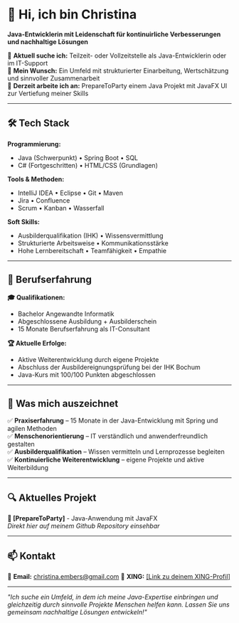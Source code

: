 # 👋 Hi, ich bin Christina

**Java-Entwicklerin mit Leidenschaft für kontinuirliche Verbesserungen und nachhaltige Lösungen**

🎯 **Aktuell suche ich:** Teilzeit- oder Vollzeitstelle als Java-Entwicklerin oder im IT-Support  
🏢 **Mein Wunsch:** Ein Umfeld mit strukturierter Einarbeitung, Wertschätzung und sinnvoller Zusammenarbeit  
🚀 **Derzeit arbeite ich an:** PrepareToParty einem Java Projekt mit JavaFX UI zur Vertiefung meiner Skills  

---

## 🛠️ Tech Stack

**Programmierung:**
- Java (Schwerpunkt) • Spring Boot • SQL
- C# (Fortgeschritten) • HTML/CSS (Grundlagen)

**Tools & Methoden:**
- IntelliJ IDEA • Eclipse • Git • Maven
- Jira • Confluence
- Scrum • Kanban • Wasserfall

**Soft Skills:**
- Ausbilderqualifikation (IHK) • Wissensvermittlung
- Strukturierte Arbeitsweise • Kommunikationsstärke
- Hohe Lernbereitschaft • Teamfähigkeit • Empathie

---

## 💼 Berufserfahrung

**🎓 Qualifikationen:**
- Bachelor Angewandte Informatik
- Abgeschlossene Ausbildung + Ausbilderschein
- 15 Monate Berufserfahrung als IT-Consultant

**🏆 Aktuelle Erfolge:**
- Aktive Weiterentwicklung durch eigene Projekte
- Abschluss der Ausbildereignungsprüfung bei der IHK Bochum
- Java-Kurs mit 100/100 Punkten abgeschlossen


---

## 🌟 Was mich auszeichnet

✅ **Praxiserfahrung** – 15 Monate in der Java-Entwicklung mit Spring und agilen Methoden  
✅ **Menschenorientierung** – IT verständlich und anwenderfreundlich gestalten  
✅ **Ausbilderqualifikation** – Wissen vermitteln und Lernprozesse begleiten  
✅ **Kontinuierliche Weiterentwicklung** – eigene Projekte und aktive Weiterbildung  

---

## 🔍 Aktuelles Projekt

**🎯 [PrepareToParty]** - Java-Anwendung mit JavaFX  
*Direkt hier auf meinem Github Repository einsehbar*

---

## 📫 Kontakt

💌 **Email:** christina.embers@gmail.com
💼 **XING:** [[Link zu deinem XING-Profil]  ](https://www.xing.com/profile/Christina_Embers)

---

*"Ich suche ein Umfeld, in dem ich meine Java-Expertise einbringen und gleichzeitig durch sinnvolle Projekte Menschen helfen kann. Lassen Sie uns gemeinsam nachhaltige Lösungen entwickeln!"*
